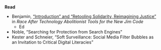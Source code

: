 **Read**

- Benjamin, [“Introduction” and “Retooling Solidarity, Reimagining Justice”](https://www.ruhabenjamin.com/race-after-technology) in *Race After Technology
Abolitionist Tools for the New Jim Code*
    - Ed
- Noble, “Searching for Protection from Search Engines”
- Kester and Schneier, “Soft Surveillance: Social Media Filter Bubbles as an Invitation to Critical Digital Literacies”
